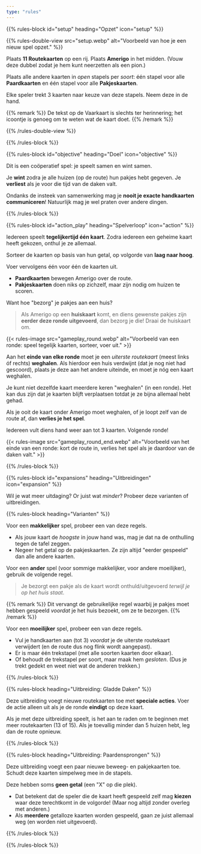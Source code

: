 ```yaml
---
type: "rules"
---
```


{{% rules-block id="setup" heading="Opzet" icon="setup" %}}

{{% rules-double-view src="setup.webp" alt="Voorbeeld van hoe je een nieuw spel opzet." %}}

Plaats **11 Routekaarten** op een rij. Plaats **Amerigo** in het midden. (Vouw deze dubbel zodat je hem kunt neerzetten als een pion.)

Plaats alle andere kaarten in _open_ stapels per _soort_: één stapel voor alle **Paardkaarten** en één stapel voor alle **Pakjeskaarten**.

Elke speler trekt 3 kaarten naar keuze van deze stapels. Neem deze in de hand.

{{% remark %}}
De tekst op de Vaarkaart is slechts ter herinnering; het icoontje is genoeg om te weten wat de kaart doet.
{{% /remark %}}

{{% /rules-double-view %}}

{{% /rules-block %}}

{{% rules-block id="objective" heading="Doel" icon="objective" %}}

Dit is een coöperatief spel: je speelt samen en wint samen.

Je **wint** zodra je alle huizen (op de route) hun pakjes hebt gegeven. Je **verliest** als je voor die tijd van de daken valt.

Ondanks de insteek van samenwerking mag je **nooit je exacte handkaarten communiceren**! Natuurlijk mag je wel praten over andere dingen.

{{% /rules-block %}}

{{% rules-block id="action_play" heading="Spelverloop" icon="action" %}}

Iedereen speelt **tegelijkertijd één kaart**. Zodra iedereen een geheime kaart heeft gekozen, onthul je ze allemaal.

Sorteer de kaarten op basis van hun getal, op volgorde van **laag naar hoog**. 

Voer vervolgens één voor één de kaarten uit.

* **Paardkaarten** bewegen Amerigo over de route.
* **Pakjeskaarten** doen niks op zichzelf, maar zijn nodig om huizen te scoren.

Want hoe "bezorg" je pakjes aan een huis?

> Als Amerigo op een **huiskaart** komt, en diens gewenste pakjes zijn **eerder deze ronde uitgevoerd**, dan bezorg je die! Draai de huiskaart om.

{{< rules-image src="gameplay_round.webp" alt="Voorbeeld van een ronde: speel tegelijk kaarten, sorteer, voer uit." >}}

Aan het **einde van elke ronde** moet je een _uiterste routekaart_ (meest links óf rechts) **weghalen**. Als hierdoor een huis verdwijnt (dat je nog niet had gescoord), plaats je deze aan het andere uiteinde, en moet je nóg een kaart weghalen. 

Je kunt niet dezelfde kaart meerdere keren "weghalen" (in een ronde). Het kan dus zijn dat je kaarten blijft verplaatsen totdat je ze bijna allemaal hebt gehad.

Als je ooit de kaart onder Amerigo moet weghalen, of je loopt zelf van de route af, dan **verlies je het spel**.

Iedereen vult diens hand weer aan tot 3 kaarten. Volgende ronde!

{{< rules-image src="gameplay_round_end.webp" alt="Voorbeeld van het einde van een ronde: kort de route in, verlies het spel als je daardoor van de daken valt." >}}

{{% /rules-block %}}

{{% rules-block id="expansions" heading="Uitbreidingen" icon="expansion" %}}

Wil je wat meer uitdaging? Or juist wat _minder_? Probeer deze varianten of uitbreidingen.

{{% rules-block heading="Varianten" %}}

Voor een **makkelijker** spel, probeer een van deze regels.

* Als jouw kaart de _hoogste_ in jouw hand was, mag je dat na de onthulling tegen de tafel zeggen.
* Negeer het getal op de pakjeskaarten. Ze zijn altijd "eerder gespeeld" dan alle andere kaarten.

Voor een **ander** spel (voor sommige makkelijker, voor andere moeilijker), gebruik de volgende regel.

> Je bezorgt een pakje als de kaart wordt onthuld/uitgevoerd _terwijl je op het huis staat_.

{{% remark %}}
Dit vervangt de gebruikelijke regel waarbij je pakjes moet hebben gespeeld _voordat_ je het huis bezoekt, om ze te bezorgen.
{{% /remark %}}

Voor een **moeilijker** spel, probeer een van deze regels.

* Vul je handkaarten aan (tot 3) _voordat_ je de uiterste routekaart verwijdert (en de route dus nog flink wordt aangepast).
* Er is maar één trekstapel (met alle soorten kaarten door elkaar).
* Of behoudt de trekstapel per soort, maar maak hem _gesloten_. (Dus je trekt gedekt en weet niet wat de anderen trekken.)

{{% /rules-block %}}

{{% rules-block heading="Uitbreiding: Gladde Daken" %}}

Deze uitbreiding voegt nieuwe routekaarten toe met **speciale acties**. Voer de actie alleen uit als je de ronde **eindigt** op deze kaart.

Als je met deze uitbreiding speelt, is het aan te raden om te beginnen met meer routekaarten (13 of 15). Als je toevallig minder dan 5 huizen hebt, leg dan de route opnieuw.

{{% /rules-block %}}

{{% rules-block heading="Uitbreiding: Paardensprongen" %}}

Deze uitbreiding voegt een paar nieuwe beweeg- en pakjekaarten toe. Schudt deze kaarten simpelweg mee in de stapels.

Deze hebben soms **geen getal** (een "X" op die plek). 

* Dat betekent dat de speler die de kaart heeft gespeeld zelf mag **kiezen** waar deze terechtkomt in de volgorde! (Maar nog altijd zonder overleg met anderen.)
* Als **meerdere** getalloze kaarten worden gespeeld, gaan ze juist allemaal weg (en worden niet uitgevoerd).

{{% /rules-block %}}
 
{{% /rules-block %}}